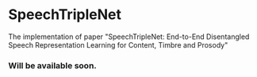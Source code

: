 # SpeechTripleNet
The implementation of paper "SpeechTripleNet: End-to-End Disentangled Speech Representation Learning for Content, Timbre and Prosody"

### Will be available soon.
